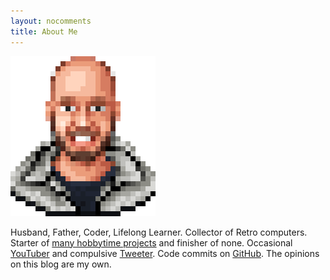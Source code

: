 ```yaml
---
layout: nocomments
title: About Me
---
```


![James Mackenzie](/img/about/james-mackenzie-pixel.png)

Husband, Father, Coder, Lifelong Learner. Collector of Retro computers. Starter of <a href="/projects">many hobbytime projects</a> and finisher of none. Occasional <a href="https://youtube.com/jamesfmackenzie" target="_blank">YouTuber</a> and compulsive <a href="https://twitter.com/jamesfmackenzie" target="_blank">Tweeter</a>. Code commits on <a href="https://github.com/jamesfmackenzie" target="_blank">GitHub</a>. The opinions on this blog are my own.
